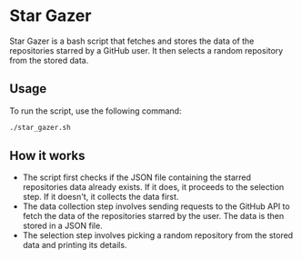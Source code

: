 # Star Gazer

Star Gazer is a bash script that fetches and stores the data of the repositories
starred by a GitHub user. It then selects a random repository from the stored 
data.

## Usage

To run the script, use the following command:

```bash
./star_gazer.sh
```

## How it works
- The script first checks if the JSON file containing the starred repositories 
data already exists. If it does, it proceeds to the selection step. If it 
doesn't, it collects the data first.  
- The data collection step involves sending requests to the GitHub API to fetch 
the data of the repositories starred by the user. The data is then stored in a 
JSON file.  
- The selection step involves picking a random repository from the stored data 
and printing its details.
